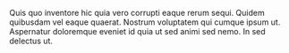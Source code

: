 Quis quo inventore hic quia vero corrupti eaque rerum sequi. Quidem quibusdam vel eaque quaerat. Nostrum voluptatem qui cumque ipsum ut. Aspernatur doloremque eveniet id quia ut sed animi sed nemo. In sed delectus ut.
